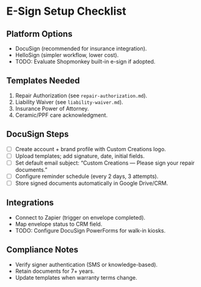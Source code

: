# E-Sign Setup Checklist

## Platform Options
- DocuSign (recommended for insurance integration).
- HelloSign (simpler workflow, lower cost).
- TODO: Evaluate Shopmonkey built-in e-sign if adopted.

## Templates Needed
1. Repair Authorization (see `repair-authorization.md`).
2. Liability Waiver (see `liability-waiver.md`).
3. Insurance Power of Attorney.
4. Ceramic/PPF care acknowledgment.

## DocuSign Steps
- [ ] Create account + brand profile with Custom Creations logo.
- [ ] Upload templates; add signature, date, initial fields.
- [ ] Set default email subject: “Custom Creations — Please sign your repair documents.”
- [ ] Configure reminder schedule (every 2 days, 3 attempts).
- [ ] Store signed documents automatically in Google Drive/CRM.

## Integrations
- Connect to Zapier (trigger on envelope completed).
- Map envelope status to CRM field.
- TODO: Configure DocuSign PowerForms for walk-in kiosks.

## Compliance Notes
- Verify signer authentication (SMS or knowledge-based).
- Retain documents for 7+ years.
- Update templates when warranty terms change.
